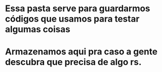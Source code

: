 # Essa pasta serve para guardarmos códigos que usamos para testar algumas coisas
# Armazenamos aqui pra caso a gente descubra que precisa de algo rs.